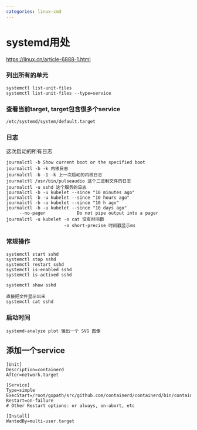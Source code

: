 ```yaml
---
categories: linux-cmd
---
```


# systemd用处

https://linux.cn/article-6888-1.html

### 列出所有的单元
```
systemctl list-unit-files
systemctl list-unit-files --type=service
```

### 查看当前target, target包含很多个service
```
/etc/systemd/system/default.target
```

### 日志
这次启动的所有日志
```
journalctl -b Show current boot or the specified boot
journalctl -b -k 内核日志
journalctl -b -1 -k 上一次启动的内核日志
journalctl /usr/bin/pulseaudio 这个二进制文件的日志
journalctl -u sshd 这个服务的日志
journalctl -b -u kubelet --since "10 minutes ago"
journalctl -b -u kubelet --since "10 hours ago"
journalctl -b -u kubelet --since "10 h ago"
journalctl -b -u kubelet --since "10 days ago"
     --no-pager            Do not pipe output into a pager
journalctl -u kubelet -o cat 没有时间戳
                      -o short-precise 时间戳显示ms
```

### 常规操作
```
systemctl start sshd
systemctl stop sshd
systemctl restart sshd
systemctl is-enabled sshd
systemctl is-actived sshd

systemctl show sshd

直接把文件显示出来
systemctl cat sshd

```

### 启动时间
```
systemd-analyze plot 输出一个 SVG 图像
```

## 添加一个service
```
[Unit]
Description=containerd
After=network.target

[Service]
Type=simple
ExecStart=/root/gopath/src/github.com/containerd/containerd/bin/containerd
Restart=on-failure
# Other Restart options: or always, on-abort, etc

[Install]
WantedBy=multi-user.target
```
